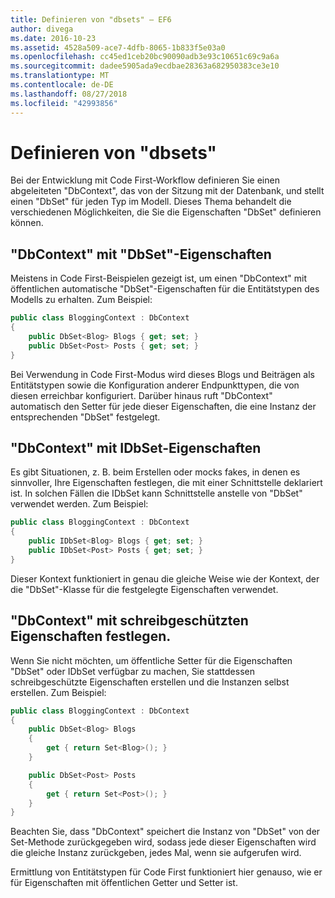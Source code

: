 ```yaml
---
title: Definieren von "dbsets" – EF6
author: divega
ms.date: 2016-10-23
ms.assetid: 4528a509-ace7-4dfb-8065-1b833f5e03a0
ms.openlocfilehash: cc45ed1ceb20bc90090adb3e93c10651c69c9a6a
ms.sourcegitcommit: dadee5905ada9ecdbae28363a682950383ce3e10
ms.translationtype: MT
ms.contentlocale: de-DE
ms.lasthandoff: 08/27/2018
ms.locfileid: "42993856"
---
```

# <a name="defining-dbsets"></a>Definieren von "dbsets"
Bei der Entwicklung mit Code First-Workflow definieren Sie einen abgeleiteten "DbContext", das von der Sitzung mit der Datenbank, und stellt einen "DbSet" für jeden Typ im Modell. Dieses Thema behandelt die verschiedenen Möglichkeiten, die Sie die Eigenschaften "DbSet" definieren können.  

## <a name="dbcontext-with-dbset-properties"></a>"DbContext" mit "DbSet"-Eigenschaften  

Meistens in Code First-Beispielen gezeigt ist, um einen "DbContext" mit öffentlichen automatische "DbSet"-Eigenschaften für die Entitätstypen des Modells zu erhalten. Zum Beispiel:  

``` csharp
public class BloggingContext : DbContext
{
    public DbSet<Blog> Blogs { get; set; }
    public DbSet<Post> Posts { get; set; }
}
```  

Bei Verwendung in Code First-Modus wird dieses Blogs und Beiträgen als Entitätstypen sowie die Konfiguration anderer Endpunkttypen, die von diesen erreichbar konfiguriert. Darüber hinaus ruft "DbContext" automatisch den Setter für jede dieser Eigenschaften, die eine Instanz der entsprechenden "DbSet" festgelegt.  

## <a name="dbcontext-with-idbset-properties"></a>"DbContext" mit IDbSet-Eigenschaften  

Es gibt Situationen, z. B. beim Erstellen oder mocks fakes, in denen es sinnvoller, Ihre Eigenschaften festlegen, die mit einer Schnittstelle deklariert ist. In solchen Fällen die IDbSet kann Schnittstelle anstelle von "DbSet" verwendet werden. Zum Beispiel:  

``` csharp
public class BloggingContext : DbContext
{
    public IDbSet<Blog> Blogs { get; set; }
    public IDbSet<Post> Posts { get; set; }
}
```  

Dieser Kontext funktioniert in genau die gleiche Weise wie der Kontext, der die "DbSet"-Klasse für die festgelegte Eigenschaften verwendet.  

## <a name="dbcontext-with-read-only-set-properties"></a>"DbContext" mit schreibgeschützten Eigenschaften festlegen.  

Wenn Sie nicht möchten, um öffentliche Setter für die Eigenschaften "DbSet" oder IDbSet verfügbar zu machen, Sie stattdessen schreibgeschützte Eigenschaften erstellen und die Instanzen selbst erstellen. Zum Beispiel:  

``` csharp
public class BloggingContext : DbContext
{
    public DbSet<Blog> Blogs
    {
        get { return Set<Blog>(); }
    }

    public DbSet<Post> Posts
    {
        get { return Set<Post>(); }
    }
}
```  

Beachten Sie, dass "DbContext" speichert die Instanz von "DbSet" von der Set-Methode zurückgegeben wird, sodass jede dieser Eigenschaften wird die gleiche Instanz zurückgeben, jedes Mal, wenn sie aufgerufen wird.  

Ermittlung von Entitätstypen für Code First funktioniert hier genauso, wie er für Eigenschaften mit öffentlichen Getter und Setter ist.  
